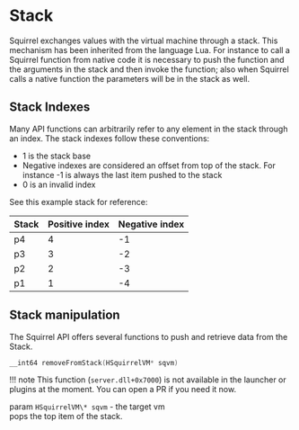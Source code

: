 # Stack

Squirrel exchanges values with the virtual machine through a stack.
This mechanism has been inherited from the language Lua.
For instance to call a Squirrel function from native code it is necessary to push the function and the arguments in the stack and then invoke the function;
also when Squirrel calls a native function the parameters will be in the stack as well.

## Stack Indexes

Many API functions can arbitrarily refer to any element in the stack through an index. The stack indexes follow these conventions:

- 1 is the stack base
- Negative indexes are considered an offset from top of the stack. For instance -1 is always the last item pushed to the stack
- 0 is an invalid index

See this example stack for reference:

|Stack|Positive index|Negative index|
|-----|--------------|--------------|
|p4|4| -1|
|p3|3| -2|
|p2|2| -3|
|p1|1| -4|

## Stack manipulation

The Squirrel API offers several functions to push and retrieve data from the Stack.

```cpp
__int64 removeFromStack(HSquirrelVM* sqvm)
```

!!! note
    This function (`server.dll+0x7000`) is not available in the launcher or plugins at the moment.
    You can open a PR if you need it now.

param `HSquirrelVM\* sqvm` - the target vm  
pops the top item of the stack.
